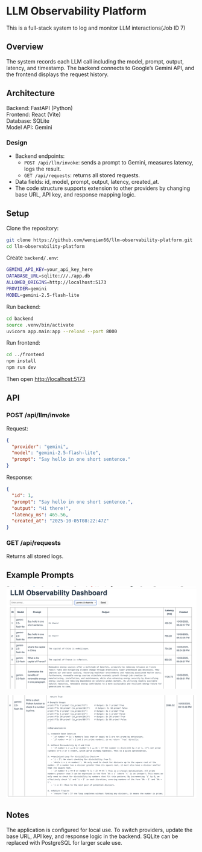 # LLM Observability Platform

This is a full-stack system to log and monitor LLM interactions(Job ID 7)

## Overview

The system records each LLM call including the model, prompt, output, latency, and timestamp. The backend connects to Google’s Gemini API, and the frontend displays the request history.

## Architecture

Backend: FastAPI (Python)  
Frontend: React (Vite)  
Database: SQLite  
Model API: Gemini

### Design

- Backend endpoints:
  - `POST /api/llm/invoke`: sends a prompt to Gemini, measures latency, logs the result.
  - `GET /api/requests`: returns all stored requests.
- Data fields: id, model, prompt, output, latency, created_at.
- The code structure supports extension to other providers by changing base URL, API key, and response mapping logic.

## Setup

Clone the repository:
```bash
git clone https://github.com/wenqian66/llm-observability-platform.git
cd llm-observability-platform
````

Create `backend/.env`:

```bash
GEMINI_API_KEY=your_api_key_here
DATABASE_URL=sqlite:///./app.db
ALLOWED_ORIGINS=http://localhost:5173
PROVIDER=gemini
MODEL=gemini-2.5-flash-lite
```

Run backend:

```bash
cd backend
source .venv/bin/activate
uvicorn app.main:app --reload --port 8000
```

Run frontend:

```bash
cd ../frontend
npm install
npm run dev
```

Then open [http://localhost:5173](http://localhost:5173)

## API

### POST /api/llm/invoke

Request:

```json
{
  "provider": "gemini",
  "model": "gemini-2.5-flash-lite",
  "prompt": "Say hello in one short sentence."
}
```

Response:

```json
{
  "id": 1,
  "prompt": "Say hello in one short sentence.",
  "output": "Hi there!",
  "latency_ms": 465.56,
  "created_at": "2025-10-05T08:22:47Z"
}
```

### GET /api/requests

Returns all stored logs.

## Example Prompts

![alt text](image.png)

![alt text](image-1.png)
## Notes

The application is configured for local use.
To switch providers, update the base URL, API key, and response logic in the backend.
SQLite can be replaced with PostgreSQL for larger scale use.


